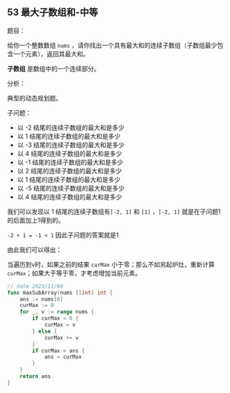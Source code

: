 ## 53 最大子数组和-中等

题目：

给你一个整数数组 `nums` ，请你找出一个具有最大和的连续子数组（子数组最少包含一个元素），返回其最大和。

**子数组** 是数组中的一个连续部分。



分析：

典型的动态规划题。

子问题：

- 以 -2 结尾的连续子数组的最大和是多少
- 以 1 结尾的连续子数组的最大和是多少
- 以 -3 结尾的连续子数组的最大和是多少
- 以 4 结尾的连续子数组的最大和是多少
- 以 -1 结尾的连续子数组的最大和是多少
- 以 2 结尾的连续子数组的最大和是多少
- 以 1 结尾的连续子数组的最大和是多少
- 以 -5 结尾的连续子数组的最大和是多少
- 以 4 结尾的连续子数组的最大和是多少

我们可以发现以 1 结尾的连续子数组有`[-2, 1]` 和 `[1]` ，`[-2, 1]` 就是在子问题1的后面加上1得到的。

`-2 + 1 = -1 < 1` 因此子问题的答案就是1

由此我们可以得出：

当遍历到v时，如果之前的结果 `curMax` 小于零；那么不如另起炉灶，重新计算 `curMax`；如果大于等于零，才考虑增加当前元素。

```go
// date 2023/11/04
func maxSubArray(nums []int) int {
    ans := nums[0]
    curMax := 0
    for _, v := range nums {
        if curMax < 0 {
            curMax = v
        } else {
            curMax += v
        }
        if curMax > ans {
            ans = curMax
        }
    }
    return ans
}
```
